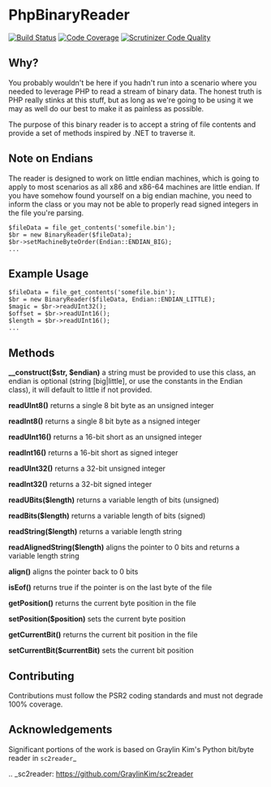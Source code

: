 PhpBinaryReader
===
[![Build Status](https://travis-ci.org/mdurrant/php-binary-reader.svg)](https://travis-ci.org/mdurrant/php-binary-reader)
[![Code Coverage](https://scrutinizer-ci.com/g/mdurrant/php-binary-reader/badges/coverage.png?b=master)](https://scrutinizer-ci.com/g/mdurrant/php-binary-reader/?branch=master)
[![Scrutinizer Code Quality](https://scrutinizer-ci.com/g/mdurrant/php-binary-reader/badges/quality-score.png?b=master)](https://scrutinizer-ci.com/g/mdurrant/php-binary-reader/?branch=master)

Why?
---
You probably wouldn't be here if you hadn't run into a scenario where you needed to leverage PHP to read a stream of
binary data. The honest truth is PHP really stinks at this stuff, but as long as we're going to be using it we may as
well do our best to make it as painless as possible.

The purpose of this binary reader is to accept a string of file contents and provide a set of methods inspired by .NET
to traverse it.

Note on Endians
---
The reader is designed to work on little endian machines, which is going to apply to most scenarios as all x86 and x86-64
machines are little endian. If you have somehow found yourself on a big endian machine, you need to inform the class or
you may not be able to properly read signed integers in the file you're parsing.
```
$fileData = file_get_contents('somefile.bin');
$br = new BinaryReader($fileData);
$br->setMachineByteOrder(Endian::ENDIAN_BIG);
...
```

Example Usage
---
```
$fileData = file_get_contents('somefile.bin');
$br = new BinaryReader($fileData, Endian::ENDIAN_LITTLE);
$magic = $br->readUInt32();
$offset = $br->readUInt16();
$length = $br->readUInt16();
...
```

Methods
---
**__construct($str, $endian)** a string must be provided to use this class, an endian is optional (string [big|little], or use the constants in the Endian class), it will default to little if not provided.

**readUInt8()** returns a single 8 bit byte as an unsigned integer

**readInt8()** returns a single 8 bit byte as a nsigned integer

**readUInt16()** returns a 16-bit short as an unsigned integer

**readInt16()** returns a 16-bit short as signed integer

**readUInt32()** returns a 32-bit unsigned integer

**readInt32()** returns a 32-bit signed integer

**readUBits($length)** returns a variable length of bits (unsigned)

**readBits($length)** returns a variable length of bits (signed)

**readString($length)** returns a variable length string

**readAlignedString($length)** aligns the pointer to 0 bits and returns a variable length string

**align()** aligns the pointer back to 0 bits

**isEof()** returns true if the pointer is on the last byte of the file

**getPosition()** returns the current byte position in the file

**setPosition($position)** sets the current byte position

**getCurrentBit()** returns the current bit position in the file

**setCurrentBit($currentBit)** sets the current bit position

Contributing
---
Contributions must follow the PSR2 coding standards and must not degrade 100% coverage.

Acknowledgements
---
Significant portions of the work is based on Graylin Kim's Python bit/byte reader in `sc2reader`_

.. _sc2reader: https://github.com/GraylinKim/sc2reader